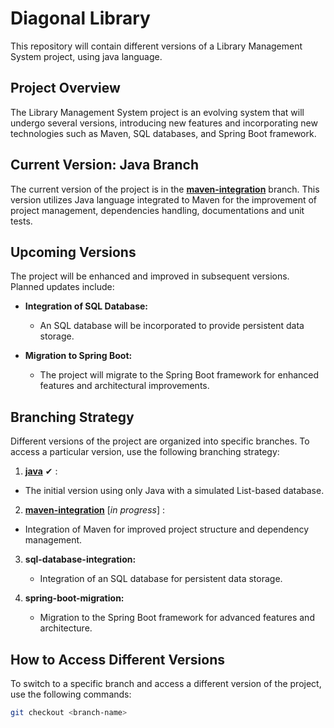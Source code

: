 # Diagonal Library

This repository will contain different versions of a Library Management System project, using java language.

## Project Overview

The Library Management System project is an evolving system that will undergo several versions, introducing new features and incorporating new technologies such as Maven, SQL databases, and  Spring Boot framework.

## Current Version: Java Branch

The current version of the project is in the [**maven-integration**](https://github.com/Pris-c/library-manager/tree/maven-integration) branch. This version utilizes Java language integrated to Maven for the improvement of project management, dependencies handling, documentations and unit tests.

## Upcoming Versions

The project will be enhanced and improved in subsequent versions. Planned updates include:

- **Integration of SQL Database:**
   - An SQL database will be incorporated to provide persistent data storage.

- **Migration to Spring Boot:**
   - The project will migrate to the Spring Boot framework for enhanced features and architectural improvements.

## Branching Strategy

Different versions of the project are organized into specific branches. To access a particular version, use the following branching strategy:

1.  [**java**](https://github.com/Pris-c/diagonal-library/tree/java/diagonal-library/src]branch) ✔ :
   - The initial version using only Java with a simulated List-based database.
    
2.  [**maven-integration**](https://github.com/Pris-c/library-manager/tree/maven-integration) [_in progress_] :
   - Integration of Maven for improved project structure and dependency management.

3. **sql-database-integration:**
   - Integration of an SQL database for persistent data storage.

4. **spring-boot-migration:**
   - Migration to the Spring Boot framework for advanced features and architecture.

## How to Access Different Versions

To switch to a specific branch and access a different version of the project, use the following commands:

```bash
git checkout <branch-name>
